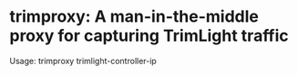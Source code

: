 # trimproxy: A man-in-the-middle proxy for capturing TrimLight traffic

Usage: trimproxy trimlight-controller-ip
